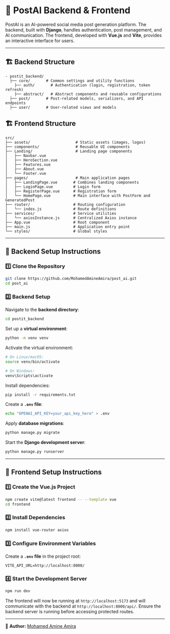 # 🚀 PostAI Backend & Frontend

PostAI is an AI-powered social media post generation platform. The backend, built with **Django**, handles authentication, post management, and AI communication. The frontend, developed with **Vue.js** and **Vite**, provides an interactive interface for users.

---

## 🏗 Backend Structure

```plaintext
- postit_backend/
  ├── core/       # Common settings and utility functions
    ├── auth/       # Authentication (login, registration, token refresh)
    ├── abstract/   # Abstract components and reusable configurations
  ├── post/       # Post-related models, serializers, and API endpoints
  ├── user/       # User-related views and models
```

## 🏗 Frontend Structure

```plaintext
src/
├── assets/                    # Static assets (images, logos)
├── components/                # Reusable UI components
├── Landing/                   # Landing page components
│   ├── Navbar.vue
│   ├── HeroSection.vue
│   ├── Features.vue
│   ├── About.vue
│   └── Footer.vue
├── pages/                     # Main application pages
│   ├── LandingPage.vue       # Combines landing components
│   ├── LoginPage.vue         # Login form
│   ├── RegisterPage.vue      # Registration form
│   └── HomePage.vue          # Main interface with PostForm and GeneratedPost
├── router/                   # Routing configuration
│   └── index.js              # Route definitions
├── services/                 # Service utilities
│   └── axiosInstance.js      # Centralized Axios instance
├── App.vue                   # Root component
├── main.js                   # Application entry point
└── styles/                   # Global styles
```

---

## 🔧 Backend Setup Instructions

### 1️⃣ Clone the Repository

```bash
git clone https://github.com/MohamedAmineAmira/post_ai.git
cd post_ai
```

### 2️⃣ Backend Setup

Navigate to the **backend directory**:

```bash
cd postit_backend
```

Set up a **virtual environment**:

```bash
python -m venv venv
```

Activate the virtual environment:

```bash
# On Linux/macOS:
source venv/bin/activate

# On Windows:
venv\Scripts\activate
```

Install dependencies:

```bash
pip install -r requirements.txt
```

Create a **`.env` file**:

```bash
echo "OPENAI_API_KEY=your_api_key_here" > .env
```

Apply **database migrations**:

```bash
python manage.py migrate
```

Start the **Django development server**:

```bash
python manage.py runserver
```

---

## 🔧 Frontend Setup Instructions

### 1️⃣ Create the Vue.js Project

```bash
npm create vite@latest frontend -- --template vue
cd frontend
```

### 2️⃣ Install Dependencies

```bash
npm install vue-router axios
```

### 3️⃣ Configure Environment Variables

Create a **`.env` file** in the project root:

```env
VITE_API_URL=http://localhost:8000/
```

### 4️⃣ Start the Development Server

```bash
npm run dev
```

The frontend will now be running at `http://localhost:5173` and will communicate with the backend at `http://localhost:8000/api/`. Ensure the backend server is running before accessing protected routes.

---
📌 **Author:** [Mohamed Amine Amira](https://github.com/MohamedAmineAmira)  

